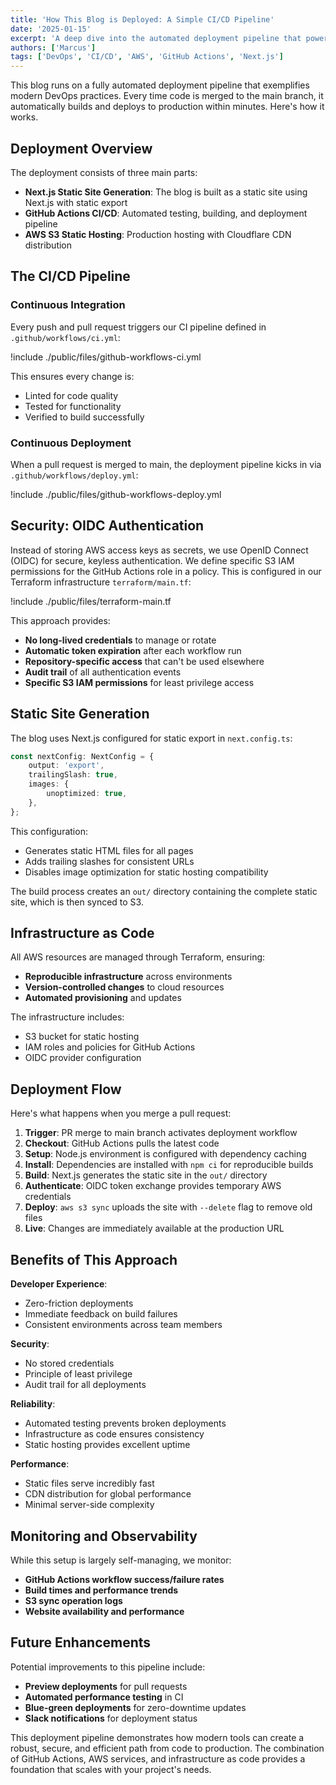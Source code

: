 ```yaml
---
title: 'How This Blog is Deployed: A Simple CI/CD Pipeline'
date: '2025-01-15'
excerpt: 'A deep dive into the automated deployment pipeline that powers this blog, from GitHub Actions to AWS S3 static hosting.'
authors: ['Marcus']
tags: ['DevOps', 'CI/CD', 'AWS', 'GitHub Actions', 'Next.js']
---
```


This blog runs on a fully automated deployment pipeline that exemplifies modern DevOps practices. Every time code is merged to the main branch, it automatically builds and deploys to production within minutes. Here's how it works.

## Deployment Overview

The deployment consists of three main parts:

-   **Next.js Static Site Generation**: The blog is built as a static site using Next.js with static export
-   **GitHub Actions CI/CD**: Automated testing, building, and deployment pipeline
-   **AWS S3 Static Hosting**: Production hosting with Cloudflare CDN distribution

## The CI/CD Pipeline

### Continuous Integration

Every push and pull request triggers our CI pipeline defined in `.github/workflows/ci.yml`:

!include ./public/files/github-workflows-ci.yml

This ensures every change is:

-   Linted for code quality
-   Tested for functionality
-   Verified to build successfully

### Continuous Deployment

When a pull request is merged to main, the deployment pipeline kicks in via `.github/workflows/deploy.yml`:

!include ./public/files/github-workflows-deploy.yml

## Security: OIDC Authentication

Instead of storing AWS access keys as secrets, we use OpenID Connect (OIDC) for secure, keyless authentication. We define specific S3 IAM permissions for the GitHub Actions role in a policy. This is configured in our Terraform infrastructure `terraform/main.tf`:

!include ./public/files/terraform-main.tf

This approach provides:

-   **No long-lived credentials** to manage or rotate
-   **Automatic token expiration** after each workflow run
-   **Repository-specific access** that can't be used elsewhere
-   **Audit trail** of all authentication events
-   **Specific S3 IAM permissions** for least privilege access

## Static Site Generation

The blog uses Next.js configured for static export in `next.config.ts`:

```typescript
const nextConfig: NextConfig = {
	output: 'export',
	trailingSlash: true,
	images: {
		unoptimized: true,
	},
};
```

This configuration:

-   Generates static HTML files for all pages
-   Adds trailing slashes for consistent URLs
-   Disables image optimization for static hosting compatibility

The build process creates an `out/` directory containing the complete static site, which is then synced to S3.

## Infrastructure as Code

All AWS resources are managed through Terraform, ensuring:

-   **Reproducible infrastructure** across environments
-   **Version-controlled changes** to cloud resources
-   **Automated provisioning** and updates

The infrastructure includes:

-   S3 bucket for static hosting
-   IAM roles and policies for GitHub Actions
-   OIDC provider configuration

## Deployment Flow

Here's what happens when you merge a pull request:

1. **Trigger**: PR merge to main branch activates deployment workflow
2. **Checkout**: GitHub Actions pulls the latest code
3. **Setup**: Node.js environment is configured with dependency caching
4. **Install**: Dependencies are installed with `npm ci` for reproducible builds
5. **Build**: Next.js generates the static site in the `out/` directory
6. **Authenticate**: OIDC token exchange provides temporary AWS credentials
7. **Deploy**: `aws s3 sync` uploads the site with `--delete` flag to remove old files
8. **Live**: Changes are immediately available at the production URL

## Benefits of This Approach

**Developer Experience**:

-   Zero-friction deployments
-   Immediate feedback on build failures
-   Consistent environments across team members

**Security**:

-   No stored credentials
-   Principle of least privilege
-   Audit trail for all deployments

**Reliability**:

-   Automated testing prevents broken deployments
-   Infrastructure as code ensures consistency
-   Static hosting provides excellent uptime

**Performance**:

-   Static files serve incredibly fast
-   CDN distribution for global performance
-   Minimal server-side complexity

## Monitoring and Observability

While this setup is largely self-managing, we monitor:

-   **GitHub Actions workflow success/failure rates**
-   **Build times and performance trends**
-   **S3 sync operation logs**
-   **Website availability and performance**

## Future Enhancements

Potential improvements to this pipeline include:

-   **Preview deployments** for pull requests
-   **Automated performance testing** in CI
-   **Blue-green deployments** for zero-downtime updates
-   **Slack notifications** for deployment status

This deployment pipeline demonstrates how modern tools can create a robust, secure, and efficient path from code to production. The combination of GitHub Actions, AWS services, and infrastructure as code provides a foundation that scales with your project's needs.
